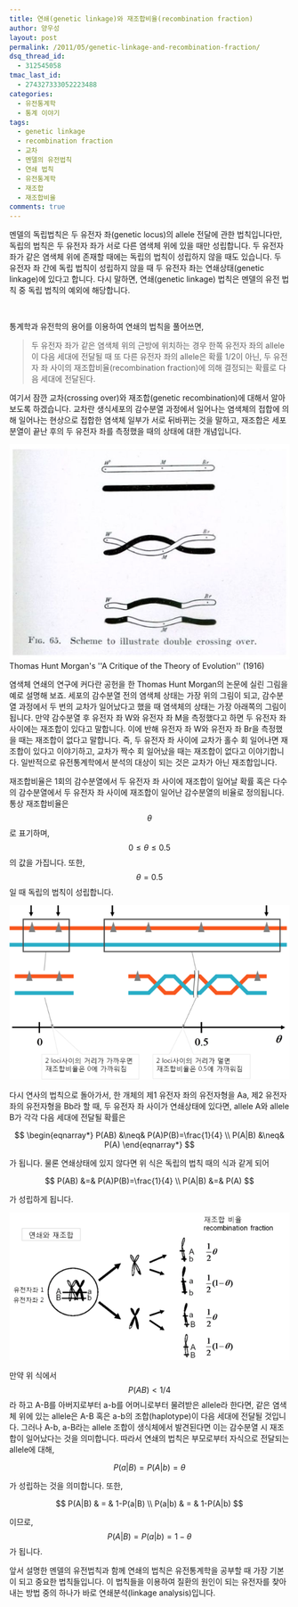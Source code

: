 ```yaml
---
title: 연쇄(genetic linkage)와 재조합비율(recombination fraction)
author: 양우성
layout: post
permalink: /2011/05/genetic-linkage-and-recombination-fraction/
dsq_thread_id:
  - 312545058
tmac_last_id:
  - 274327333052223488
categories:
  - 유전통계학
  - 통계 이야기
tags:
  - genetic linkage
  - recombination fraction
  - 교차
  - 멘델의 유전법칙
  - 연쇄 법칙
  - 유전통계학
  - 재조합
  - 재조합비율
comments: true
---
```

멘델의 독립법칙은 두 유전자 좌(genetic locus)의 allele 전달에 관한 법칙입니다만, 독립의 법칙은 두 유전자 좌가 서로 다른 염색체 위에 있을 때만 성립합니다. 두 유전자 좌가 같은 염색체 위에 존재할 때에는 독립의 법칙이 성립하지 않을 때도 있습니다. 두 유전자 좌 간에 독립 법칙이 성립하지 않을 때 두 유전자 좌는 연쇄상태(genetic linkage)에 있다고 합니다. 다시 말하면, 연쇄(genetic linkage) 법칙은 멘델의 유전 법칙 중 독립 법칙의 예외에 해당합니다.

&nbsp;

통계학과 유전학의 용어를 이용하여 연쇄의 법칙을 풀어쓰면,

> 두 유전자 좌가 같은 염색체 위의 근방에 위치하는 경우 한쪽 유전자 좌의 allele이 다음 세대에 전달될 때 또 다른 유전자 좌의 allele은 확률 1/2이 아닌, 두 유전자 좌 사이의 재조합비율(recombination fraction)에 의해 결정되는 확률로 다음 세대에 전달된다.

여기서 잠깐 교차(crossing over)와 재조합(genetic recombination)에 대해서 알아보도록 하겠습니다. 교차란 생식세포의 감수분열 과정에서 일어나는 염색체의 접합에 의해 일어나는 현상으로 접합한 염색체 일부가 서로 뒤바뀌는 것을 말하고, 재조합은 세포분열이 끝난 후의 두 유전자 좌를 측정했을 때의 상태에 대한 개념입니다.  

![](/images/2011-05-25-fig1.jpg)  
    Thomas Hunt Morgan's ''A Critique of the Theory of Evolution'' (1916)

염색체 연쇄의 연구에 커다란 공헌을 한 Thomas Hunt Morgan의 논문에 실린 그림을 예로 설명해 보죠. 세포의 감수분열 전의 염색체 상태는 가장 위의 그림이 되고, 감수분열 과정에서 두 번의 교차가 일어났다고 했을 때 염색체의 상태는 가장 아래쪽의 그림이 됩니다. 만약 감수분열 후 유전자 좌 W와 유전자 좌 M을 측정했다고 하면 두 유전자 좌 사이에는 재조합이 있다고 말합니다. 이에 반해 유전자 좌 W와 유전자 좌 Br을 측정했을 때는 재조합이 없다고 말합니다. 즉, 두 유전자 좌 사이에 교차가 홀수 회 일어나면 재조합이 있다고 이야기하고, 교차가 짝수 회 일어났을 때는 재조합이 없다고 이야기합니다. 일반적으로 유전통계학에서 분석의 대상이 되는 것은 교차가 아닌 재조합입니다.

재조합비율은 1회의 감수분열에서 두 유전자 좌 사이에 재조합이 일어날 확률 혹은 다수의 감수분열에서 두 유전자 좌 사이에 재조합이 일어난 감수분열의 비율로 정의됩니다. 통상 재조합비율은 $$ \theta $$로 표기하며, $$ 0 \leq \theta \leq 0.5 $$의 값을 가집니다. 또한, $$ \theta = 0.5$$일 때 독립의 법칙이 성립합니다.

![](/images/2011-05-25-fig2.png)

다시 연사의 법칙으로 돌아가서, 한 개체의 제1 유전자 좌의 유전자형을 Aa, 제2 유전자 좌의 유전자형을 Bb라 할 때, 두 유전자 좌 사이가 연쇄상태에 있다면, allele A와 allele B가 각각 다음 세대에 전달될 확률은  

$$
\begin{eqnarray*}
P(AB) &\neq& P(A)P(B)=\frac{1}{4} \\  
P(A|B) &\neq& P(A)
\end{eqnarray*}  
$$

가 됩니다. 물론 연쇄상태에 있지 않다면 위 식은 독립의 법칙 때의 식과 같게 되어  

$$  
P(AB) &=& P(A)P(B)=\frac{1}{4} \\  
P(A|B) &=& P(A)  
$$ 

가 성립하게 됩니다.

![](/images/2011-05-25-fig3.png)

만약 위 식에서 $$ P(AB) < 1/4 $$라 하고 A-B를 아버지로부터 a-b를 어머니로부터 물려받은 allele라 한다면, 같은 염색체 위에 있는 allele은 A-B 혹은 a-b의 조합(haplotype)이 다음 세대에 전달될 것입니다. 그러나 A-b, a-B라는 allele 조합이 생식체에서 발견된다면 이는 감수분열 시 재조합이 일어났다는 것을 의미합니다. 따라서 연쇄의 법칙은 부모로부터 자식으로 전달되는 allele에 대해,  

$$
P(a|B)=P(A|b)=\theta  
$$

가 성립하는 것을 의미합니다. 또한,  

$$
P(A|B) & = & 1-P(a|B) \\  
P(a|b) & = & 1-P(A|b)  
$$

이므로, $$ P(A|B) = P(a|b) = 1-\theta $$가 됩니다.

앞서 설명한 멘델의 유전법칙과 함께 연쇄의 법칙은 유전통계학을 공부할 때 가장 기본이 되고 중요한 법칙들입니다. 이 법칙들을 이용하여 질환의 원인이 되는 유전자를 찾아 내는 방법 중의 하나가 바로 연쇄분석(linkage analysis)입니다.
